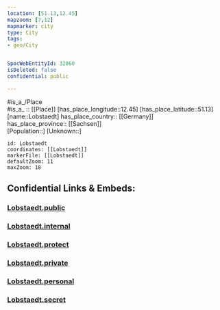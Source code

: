 ```yaml
---
location: [51.13,12.45] 
mapzoom: [7,12] 
mapmarker: city 
type: City
tags:
- geo/City


SpocWebEntityId: 32060
isDeleted: false
confidential: public

---
```

#is_a_/Place  
#is_a_ :: [[Place]] 
[has_place_longitude::12.45] 
[has_place_latitude::51.13] 
[name::Lobstaedt] 
has_place_country:: [[Germany]]  
has_place_province:: [[Sachsen]]  
[Population::] 
[Unknown::] 


```leaflet
id: Lobstaedt
coordinates: [[Lobstaedt]] 
markerFile: [[Lobstaedt]] 
defaultZoom: 11 
maxZoom: 18
```


## Confidential Links & Embeds: 

### [Lobstaedt.public](/_public/\Earth\Continent\Europe\Europe~Central\Germany\Germany~East\Sachsen\counties~Sachsen\Leipzig\cities~Leipzig\Neukieritzsch\CityLobstaedt.public.md) 

### [Lobstaedt.internal](/_internal/\Earth\Continent\Europe\Europe~Central\Germany\Germany~East\Sachsen\counties~Sachsen\Leipzig\cities~Leipzig\Neukieritzsch\CityLobstaedt.internal.md) 

### [Lobstaedt.protect](/_protect/\Earth\Continent\Europe\Europe~Central\Germany\Germany~East\Sachsen\counties~Sachsen\Leipzig\cities~Leipzig\Neukieritzsch\CityLobstaedt.protect.md) 

### [Lobstaedt.private](/_private/\Earth\Continent\Europe\Europe~Central\Germany\Germany~East\Sachsen\counties~Sachsen\Leipzig\cities~Leipzig\Neukieritzsch\CityLobstaedt.private.md) 

### [Lobstaedt.personal](/_personal/\Earth\Continent\Europe\Europe~Central\Germany\Germany~East\Sachsen\counties~Sachsen\Leipzig\cities~Leipzig\Neukieritzsch\CityLobstaedt.personal.md) 

### [Lobstaedt.secret](/_secret/\Earth\Continent\Europe\Europe~Central\Germany\Germany~East\Sachsen\counties~Sachsen\Leipzig\cities~Leipzig\Neukieritzsch\CityLobstaedt.secret.md)

